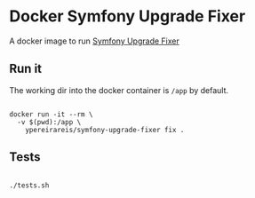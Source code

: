 # Docker Symfony Upgrade Fixer

A docker image to run [Symfony Upgrade Fixer](https://github.com/umpirsky/Symfony-Upgrade-Fixer)

## Run it

The working dir into the docker container is `/app` by default.

```shell

docker run -it --rm \
  -v $(pwd):/app \
    ypereirareis/symfony-upgrade-fixer fix .

```

## Tests

```shell

./tests.sh

```